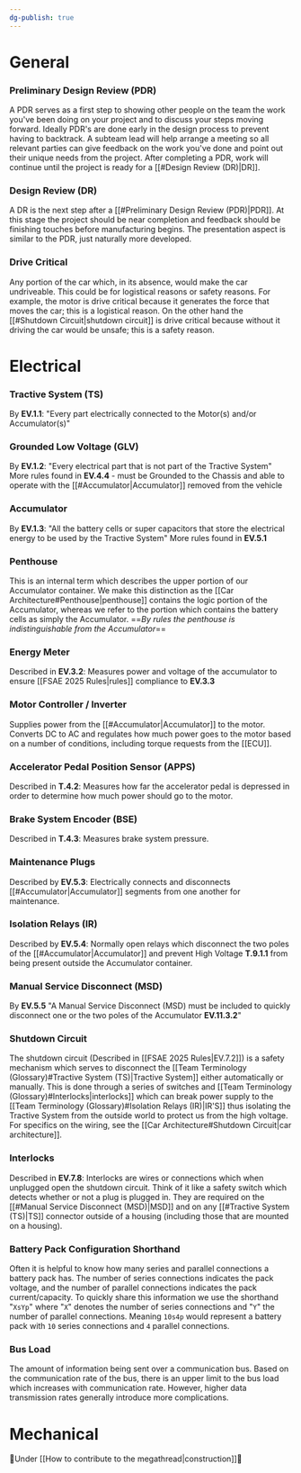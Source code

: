 ```yaml
---
dg-publish: true
---
```

# General
### Preliminary Design Review (PDR)
A PDR serves as a first step to showing other people on the team the work you've been doing on your project and to discuss your steps moving forward. Ideally PDR's are done early in the design process to prevent having to backtrack. A subteam lead will help arrange a meeting so all relevant parties can give feedback on the work you've done and point out their unique needs from the project. After completing a PDR, work will continue until the project is ready for a [[#Design Review (DR)|DR]].
### Design Review (DR)
A DR is the next step after a [[#Preliminary Design Review (PDR)|PDR]]. At this stage the project should be near completion and feedback should be finishing touches before manufacturing begins. The presentation aspect is similar to the PDR, just naturally more developed.
### Drive Critical
Any portion of the car which, in its absence, would make the car undriveable. This could be for logistical reasons or safety reasons. For example, the motor is drive critical because it generates the force that moves the car; this is a logistical reason. On the other hand the [[#Shutdown Circuit|shutdown circuit]] is drive critical because without it driving the car would be unsafe; this is a safety reason.
# Electrical
### Tractive System (TS)
By **EV.1.1**: "Every part electrically connected to the Motor(s) and/or Accumulator(s)"
### Grounded Low Voltage (GLV)
By **EV.1.2**: "Every electrical part that is not part of the Tractive System" More rules found in **EV.4.4** - must be Grounded to the Chassis and able to operate with the [[#Accumulator|Accumulator]] removed from the vehicle
### Accumulator
By **EV.1.3**: "All the battery cells or super capacitors that store the electrical energy to be used by the Tractive System" More rules found in **EV.5.1**
### Penthouse
This is an internal term which describes the upper portion of our Accumulator container. We make this distinction as the [[Car Architecture#Penthouse|penthouse]] contains the logic portion of the Accumulator, whereas we refer to the portion which contains the battery cells as simply the Accumulator. ==*By rules the penthouse is indistinguishable from the Accumulator*==
### Energy Meter
Described in **EV.3.2**: Measures power and voltage of the accumulator to ensure [[FSAE 2025 Rules|rules]] compliance to **EV.3.3**
### Motor Controller / Inverter
Supplies power from the [[#Accumulator|Accumulator]] to the motor. Converts DC to AC and regulates how much power goes to the motor based on a number of conditions, including torque requests from the [[ECU]].
### Accelerator Pedal Position Sensor (APPS)
Described in **T.4.2**: Measures how far the accelerator pedal is depressed in order to determine how much power should go to the motor.
### Brake System Encoder (BSE)
Described in **T.4.3**: Measures brake system pressure.
### Maintenance Plugs
Described by **EV.5.3**: Electrically connects and disconnects [[#Accumulator|Accumulator]] segments from one another for maintenance.
### Isolation Relays (IR)
Described by **EV.5.4**: Normally open relays which disconnect the two poles of the [[#Accumulator|Accumulator]] and prevent High Voltage **T.9.1.1** from being present outside the Accumulator container.
### Manual Service Disconnect (MSD)
By **EV.5.5** "A Manual Service Disconnect (MSD) must be included to quickly disconnect one or the two poles of the Accumulator **EV.11.3.2**"
### Shutdown Circuit
The shutdown circuit (Described in [[FSAE 2025 Rules|EV.7.2]]) is a safety mechanism which serves to disconnect the [[Team Terminology (Glossary)#Tractive System (TS)|Tractive System]] either automatically or manually. This is done through a series of switches and [[Team Terminology (Glossary)#Interlocks|interlocks]] which can break power supply to the [[Team Terminology (Glossary)#Isolation Relays (IR)|IR'S]] thus isolating the Tractive System from the outside world to protect us from the high voltage. For specifics on the wiring, see the [[Car Architecture#Shutdown Circuit|car architecture]].
### Interlocks
Described in **EV.7.8**: Interlocks are wires or connections which when unplugged open the shutdown circuit. Think of it like a safety switch which detects whether or not a plug is plugged in. They are required on the [[#Manual Service Disconnect (MSD)|MSD]] and on any [[#Tractive System (TS)|TS]] connector outside of a housing (including those that are mounted on a housing).
### Battery Pack Configuration Shorthand
Often it is helpful to know how many series and parallel connections a battery pack has. The number of series connections indicates the pack voltage, and the number of parallel connections indicates the pack current/capacity. To quickly share this information we use the shorthand "`XsYp`" where "`X`" denotes the number of series connections and "`Y`" the number of parallel connections. Meaning `10s4p` would represent a battery pack with `10` series connections and `4` parallel connections.
### Bus Load
The amount of information being sent over a communication bus. Based on the communication rate of the bus, there is an upper limit to the bus load which increases with communication rate. However, higher data transmission rates generally introduce more complications.
# Mechanical
🚧Under [[How to contribute to the megathread|construction]]🚧